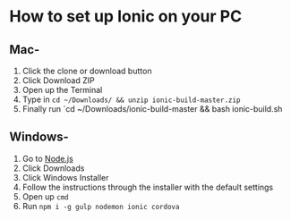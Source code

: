 # How to set up Ionic on your PC

## Mac-
1. Click the clone or download button
2. Click Download ZIP
3. Open up the Terminal
4. Type in `cd ~/Downloads/ && unzip ionic-build-master.zip`
5. Finally run `cd ~/Downloads/ionic-build-master && bash ionic-build.sh

## Windows-
1. Go to [Node.js](https://nodejs.org/en/)
2. Click Downloads
3. Click Windows Installer
4. Follow the instructions through the installer with the default settings
5. Open up `cmd`
6. Run `npm i -g gulp nodemon ionic cordova`
